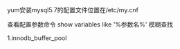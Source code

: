 yum安装mysql5.7的配置文件位置在/etc/my.cnf

查看配置参数命令
show variables like '%参数名%'   模糊查找



1.innodb_buffer_pool




